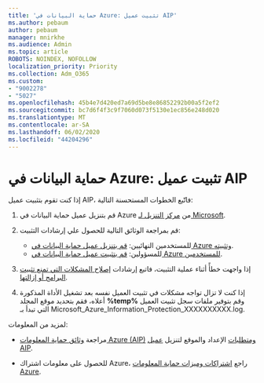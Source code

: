 ```yaml
---
title: 'حماية البيانات في Azure: تثبيت عميل AIP'
ms.author: pebaum
author: pebaum
manager: mnirkhe
ms.audience: Admin
ms.topic: article
ROBOTS: NOINDEX, NOFOLLOW
localization_priority: Priority
ms.collection: Adm_O365
ms.custom:
- "9002278"
- "5027"
ms.openlocfilehash: 45b4e7d420ed7a69d5be8e86852292b00a5f2ef2
ms.sourcegitcommit: bc7d6f4f3c9f7060d073f5130e1ec856e248d020
ms.translationtype: MT
ms.contentlocale: ar-SA
ms.lasthandoff: 06/02/2020
ms.locfileid: "44204296"
---
```

# <a name="azure-information-protection-aip-client-installation"></a>حماية البيانات في Azure: تثبيت عميل AIP

إذا كنت تقوم بتثبيت عميل AIP، فاتّبع الخطوات المستحسنة التالية:

1. قم بتنزيل عميل حماية البيانات في Azure من [مركز التنزيل لـ Microsoft](https://www.microsoft.com/download/details.aspx?id=53018).

2. قم بمراجعة الوثائق التالية للحصول علي إرشادات التثبيت:

    - للمستخدمين النهائيين: [قم بتنزيل عميل حماية البيانات في Azure وتثبيته](https://docs.microsoft.com/azure/information-protection/rms-client/install-client-app).
    - للمسؤولين: [قم بتثبيت عميل حماية البيانات في Azure للمستخدمين](https://docs.microsoft.com/azure/information-protection/rms-client/client-admin-guide-install).

3. إذا واجهت خطأً أثناء عملية التثبيت، فاتبع إرشادات [إصلاح المشكلات التي تمنع تثبيت البرامج أو إزالتها](https://support.microsoft.com/help/17588/windows-fix-problems-that-block-programs-being-installed-or-removed).

4. إذا كنت لا تزال تواجه مشكلات في تثبيت العميل نفسه بعد تشغيل الأداة المذكورة أعلاه، فقم بتحديد موقع المجلد **%temp%** وقم بتوفير ملفات سجل تثبيت العميل التي تبدأ بـ Microsoft_Azure_Information_Protection_XXXXXXXXXX.log.

لمزيد من المعلومات:

- مراجعة [وثائق حماية المعلومات Azure (AIP)](https://docs.microsoft.com/azure/information-protection/what-is-information-protection) [ومتطلبات](https://docs.microsoft.com/azure/information-protection/get-started/requirements) الإعداد والموقع لتنزيل [عميل AIP](https://www.microsoft.com/download/details.aspx?id=53018).

- للحصول على معلومات اشتراك Azure، راجع [اشتراكات وميزات حماية المعلومات Azure](https://azure.microsoft.com/pricing/details/information-protection).
